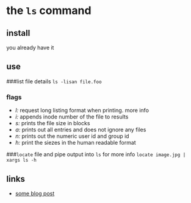 # the `ls` command
## install
you already have it

## use
###list file details
`ls -lisan file.foo`

### flags
- *l:* request long listing format when printing. more info
- *i:* appends inode number of the file to results
- *s:* prints the file size in blocks
- *a:* prints out all entries and does not ignore any files
- *n:* prints out the numeric user id and group id
- *h:* print the siezes in the human readable format

###`locate` file and pipe output into `ls` for more info
`locate image.jpg | xargs ls -h`


## links
- [some blog post](https://www.lostsaloon.com/technology/how-to-view-all-details-or-metadata-of-a-file-in-linux-command-line/)
